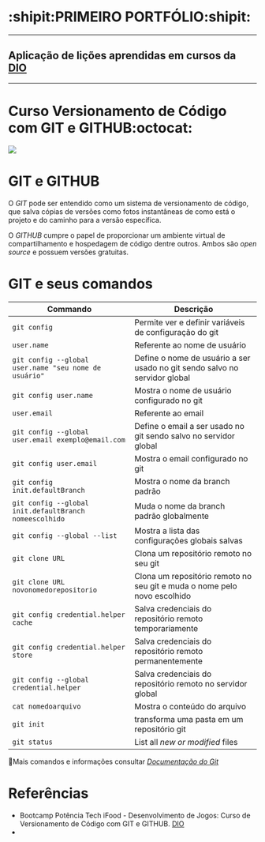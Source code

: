 # **:shipit:PRIMEIRO PORTFÓLIO:shipit:**
----------------------------------------------------
## Aplicação de lições aprendidas em cursos da [DIO](https://www.dio.me/)
----------------------------------------------------

# Curso Versionamento de Código com GIT e GITHUB:octocat:
 
[![](https://mermaid.ink/img/pako:eNpVU8Fu2kAQ_ZXVnlqJhAItSThUMuBESAlGQHoo5DB4x3gb2-vurl2lwKmHfEDVH2gPUQ89Vb306h_rrFFoYlvyzpvdN2-exxseKoG8x6NEfQpj0JbNh8uM0eUt3vnT2SgYe1f-eB6woc8G1dfh6CK4YUdHb7cTOsgMaoaZxUxIobas_8KrHqofilEqgs-UDKvfuQTjgLQQkFUPFEQoLb0wZaA_FrJUhoWKAhbJDBIpgHbTkytjql8lSsM0ltLQbYH4_yCdJSgsctSPAO0vUZt6nevqZ-mqgjEyddy1olBLOMh7Vjmt_iYyTyiCwiqN5uXeg77rlA02o6tJMJ1747nPJt7U2-2zg9qHmX9xPfXG1b23ZcNFH8LbInetJSqEhAxaF1qxHDSQLCwxk5qRbAHm5inLILj0-sHUq-6rL8GW-YsJNS9X8r8bVsMKklg5biTtOZIJ1F6R2Op7huoZnTe_9i5H7x3dN3-2ZeeLc0SxInE1lRK1OQwS-8RBkqnVB7SPVIzxBk9RpyAFjcjGoUtuY0xxyXu0FKBvl3yZ7WifM252l4W8Z3WBDV7kAiwOJaw1pLwXQWIOqC8kuXwAE0UtUrjh9i53w7iWxhJlqLJIrh1e6ITg2Nrc9JpNlz5eSxsXq2P6ek0jhZvcuDzrNrvt7im0O9g96cCbTkeEq9bZadR-3YrEyatWG_hu1-BY17_aT379A-z-AdWnFEg?type=png)](https://mermaid.live/edit#pako:eNpVU8Fu2kAQ_ZXVnlqJhAItSThUMuBESAlGQHoo5DB4x3gb2-vurl2lwKmHfEDVH2gPUQ89Vb306h_rrFFoYlvyzpvdN2-exxseKoG8x6NEfQpj0JbNh8uM0eUt3vnT2SgYe1f-eB6woc8G1dfh6CK4YUdHb7cTOsgMaoaZxUxIobas_8KrHqofilEqgs-UDKvfuQTjgLQQkFUPFEQoLb0wZaA_FrJUhoWKAhbJDBIpgHbTkytjql8lSsM0ltLQbYH4_yCdJSgsctSPAO0vUZt6nevqZ-mqgjEyddy1olBLOMh7Vjmt_iYyTyiCwiqN5uXeg77rlA02o6tJMJ1747nPJt7U2-2zg9qHmX9xPfXG1b23ZcNFH8LbInetJSqEhAxaF1qxHDSQLCwxk5qRbAHm5inLILj0-sHUq-6rL8GW-YsJNS9X8r8bVsMKklg5biTtOZIJ1F6R2Op7huoZnTe_9i5H7x3dN3-2ZeeLc0SxInE1lRK1OQwS-8RBkqnVB7SPVIzxBk9RpyAFjcjGoUtuY0xxyXu0FKBvl3yZ7WifM252l4W8Z3WBDV7kAiwOJaw1pLwXQWIOqC8kuXwAE0UtUrjh9i53w7iWxhJlqLJIrh1e6ITg2Nrc9JpNlz5eSxsXq2P6ek0jhZvcuDzrNrvt7im0O9g96cCbTkeEq9bZadR-3YrEyatWG_hu1-BY17_aT379A-z-AdWnFEg)

# **GIT e GITHUB**

O _GIT_  pode ser entendido como um sistema de versionamento de código, que salva cópias de versões como fotos instantâneas de como está o projeto e do caminho para a versão específica.

O _GITHUB_ cumpre o papel de proporcionar um ambiente virtual de compartilhamento e hospedagem de código dentre outros. Ambos são _open source_ e possuem versões gratuitas. 

# **GIT e seus comandos**

| Commando | Descrição |
| --- | --- |
| `git config` | Permite ver e definir variáveis de configuração do git |
| `user.name` | Referente ao nome de usuário |
| `git config --global user.name "seu nome de usuário"` | Define o nome de usuário a ser usado no git sendo salvo no servidor global  |
| `git config user.name` | Mostra o nome de usuário configurado no git |
| `user.email` | Referente ao email |
| `git config --global user.email exemplo@email.com` | Define o email a ser usado no git sendo salvo no servidor global  |
| `git config user.email` |  Mostra o email configurado no git  |
| `git config init.defaultBranch` |  Mostra o nome da branch padrão  |
| `git config --global init.defaultBranch nomeescolhido` |  Muda o nome da branch padrão globalmente  |
| `git config --global --list` | Mostra a lista das configurações globais salvas  |
| `git clone URL` | Clona um repositório remoto no seu git |
| `git clone URL novonomedorepositorio` | Clona um repositório remoto no seu git e muda o nome pelo novo escolhido |
| `git config credential.helper cache` | Salva credenciais do repositório remoto temporariamente  |
| `git config credential.helper store` | Salva credenciais do repositório remoto permanentemente  |
| `git config --global credential.helper ` | Salva credenciais do repositório remoto no servidor global  |
| `cat nomedoarquivo` | Mostra o conteúdo do arquivo |
| `git init` | transforma uma pasta em um repositório git |
| `git status` | List all *new or modified* files |




:closed_book:Mais comandos e informações consultar [_Documentação do Git_](https://git-scm.com/doc)

# **Referências**

- Bootcamp Potência Tech iFood - Desenvolvimento de Jogos: Curso de Versionamento de Código com GIT e GITHUB. [DIO](https://www.dio.me/)
- 
